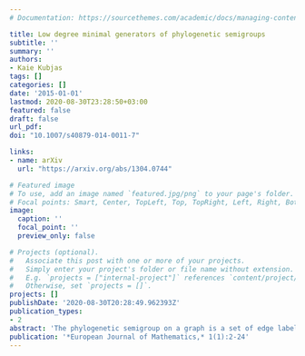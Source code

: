```yaml
---
# Documentation: https://sourcethemes.com/academic/docs/managing-content/

title: Low degree minimal generators of phylogenetic semigroups
subtitle: ''
summary: ''
authors:
- Kaie Kubjas
tags: []
categories: []
date: '2015-01-01'
lastmod: 2020-08-30T23:28:50+03:00
featured: false
draft: false
url_pdf: 
doi: "10.1007/s40879-014-0011-7"

links:
- name: arXiv
  url: "https://arxiv.org/abs/1304.0744"

# Featured image
# To use, add an image named `featured.jpg/png` to your page's folder.
# Focal points: Smart, Center, TopLeft, Top, TopRight, Left, Right, BottomLeft, Bottom, BottomRight.
image:
  caption: ''
  focal_point: ''
  preview_only: false

# Projects (optional).
#   Associate this post with one or more of your projects.
#   Simply enter your project's folder or file name without extension.
#   E.g. `projects = ["internal-project"]` references `content/project/deep-learning/index.md`.
#   Otherwise, set `projects = []`.
projects: []
publishDate: '2020-08-30T20:28:49.962393Z'
publication_types:
- 2
abstract: 'The phylogenetic semigroup on a graph is a set of edge labelings of the graph by non-negative integers. It generalizes the Jukes–Cantor binary model on trees. Minimal generating sets of phylogenetic semigroups have been described for trivalent trees by Buczyńska and Wiśniewski, and for trivalent graphs with first Betti number 1 by Buczyńska. We characterize the degree two minimal generators of the phylogenetic semigroup on any trivalent graph. Moreover, for any graph with first Betti number 1 and for any trivalent graph with first Betti number 2 we describe the minimal generating set of its phylogenetic semigroup.'
publication: '*European Journal of Mathematics,* 1(1):2-24'
---
```

